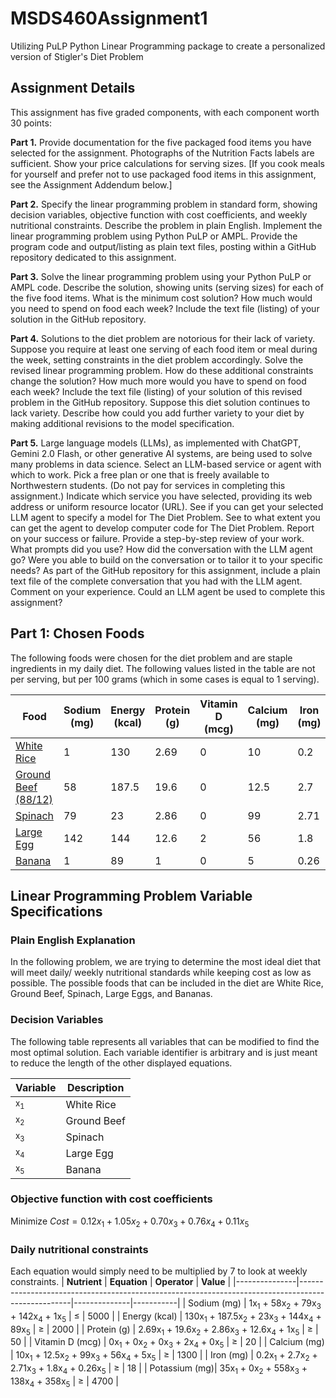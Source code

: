 # MSDS460Assignment1
Utilizing PuLP Python Linear Programming package to create a personalized version of Stigler's Diet Problem

## Assignment Details
This assignment has five graded components, with each component worth 30 points:

**Part 1.** Provide documentation for the five packaged food items you have selected for the assignment. Photographs of the Nutrition Facts labels are sufficient. Show your price calculations for serving sizes. [If you cook meals for yourself and prefer not to use packaged food items in this assignment, see the Assignment Addendum below.]

**Part 2.** Specify the linear programming problem in standard form, showing decision variables, objective function with cost coefficients, and weekly nutritional constraints. Describe the problem in plain English. Implement the linear programming problem using Python PuLP or AMPL. Provide the program code and output/listing as plain text files, posting within a GitHub repository dedicated to this assignment. 

**Part 3.** Solve the linear programming problem using your Python PuLP or AMPL code. Describe the solution, showing units (serving sizes) for each of the five food items. What is the minimum cost solution? How much would you need to spend on food each week? Include the text file (listing) of your solution in the GitHub repository.

**Part 4.** Solutions to the diet problem are notorious for their lack of variety. Suppose you require at least one serving of each food item or meal during the week, setting constraints in the diet problem accordingly. Solve the revised linear programming problem. How do these additional constraints change the solution? How much more would you have to spend on food each week? Include the text file (listing) of your solution of this revised problem in the GitHub repository. Suppose this diet solution continues to lack variety. Describe how could you add further variety to your diet by making additional revisions to the model specification.

**Part 5.** Large language models (LLMs), as implemented with ChatGPT, Gemini 2.0 Flash, or other generative AI systems, are being used to solve many problems in data science. Select an LLM-based service or agent with which to work. Pick a free plan or one that is freely available to Northwestern students. (Do not pay for services in completing this assignment.) Indicate which service you have selected, providing its web address or uniform resource locator (URL). See if you can get your selected LLM agent to specify a model for The Diet Problem. See to what extent you can get the agent to develop computer code for The Diet Problem. Report on your success or failure. Provide a step-by-step review of your work. What prompts did you use? How did the conversation with the LLM agent go? Were you able to build on the conversation or to tailor it to your specific needs? As part of the GitHub repository for this assignment, include a plain text file of the complete conversation that you had with the LLM agent. Comment on your experience. Could an LLM agent be used to complete this assignment?


## Part 1: Chosen Foods
The following foods were chosen for the diet problem and are staple ingredients in my daily diet. The following values listed in the table are not per serving, but per 100 grams (which in some cases is equal to 1 serving).

**Food** | **Sodium (mg)** | **Energy (kcal)** | **Protein (g)** | **Vitamin D (mcg)** | **Calcium (mg)** | **Iron (mg)** | **Potassium (mg)** | **Cost ($)**
--- | --- | --- | --- | --- | --- | --- | --- | ---
[White Rice](https://fdc.nal.usda.gov/food-details/169757/nutrients) | 1 | 130 | 2.69 | 0 | 10 | 0.2 | 35 | [0.12](https://www.walmart.com/ip/Great-Value-Long-Grain-Enriched-Rice-20-Lb/10315883?wmlspartner=wlpa&selectedSellerId=0)
[Ground Beef (88/12)](https://www.carbmanager.com/food-detail/md:1747daabb2d1b0d84c13d33d8c4dac75/88-lean-ground-beef) | 58 | 187.5 | 19.6 | 0 | 12.5 | 2.7 | 0 | [1.05](https://www.costcobusinessdelivery.com/kirkland-signature-ground-beef%2C-88%25-lean%2C-10-lb-avg-wt-.product.100082499.html)
[Spinach](https://fdc.nal.usda.gov/food-details/168462/nutrients) | 79 | 23 | 2.86 | 0 | 99 | 2.71 | 558 | [0.70](https://www.walmart.com/ip/Marketside-Fresh-Spinach-10-oz-Bag-Fresh/13893738?classType=REGULAR&athbdg=L1200&from=/search)
[Large Egg](https://www.nutritionix.com/food/large-egg) | 142 | 144 | 12.6 | 2 | 56 | 1.8 | 138 | [0.76](https://www.walmart.com/ip/Great-Value-Large-White-Eggs-12-Count/145051970?wl13=3857&selectedSellerId=0&wmlspartner=wlpa&gStoreCode=3857&gQT=1)
[Banana](https://fdc.nal.usda.gov/food-details/173944/nutrients) | 1 | 89 | 1 | 0 | 5 | 0.26 | 358 | [0.11](https://www.walmart.com/ip/Fresh-Banana-Fruit-Each/44390948?classType=REGULAR&athbdg=L1200&from=/search)

## Linear Programming Problem Variable Specifications

### Plain English Explanation
In the following problem, we are trying to determine the most ideal diet that will meet daily/ weekly nutritional standards while keeping cost as low as possible. The possible foods that can be included in the diet are White Rice, Ground Beef, Spinach, Large Eggs, and Bananas.

### Decision Variables
The following table represents all variables that can be modified to find the most optimal solution. Each variable identifier is arbitrary and is just meant to reduce the length of the other displayed equations.

| **Variable** | **Description**       |
|--------------|-----------------------|
| <sub>x<sub>1</sub></sub> | White Rice        |
| <sub>x<sub>2</sub></sub> | Ground Beef       |
| <sub>x<sub>3</sub></sub> | Spinach           |
| <sub>x<sub>4</sub></sub> | Large Egg         |
| <sub>x<sub>5</sub></sub> | Banana            |




### Objective function with cost coefficients
$\text{Minimize} \: Cost = 0.12x_1 + 1.05x_2 + 0.70x_3 + 0.76x_4 + 0.11x_5$


### Daily nutritional constraints
Each equation would simply need to be multiplied by 7 to look at weekly constraints.
| **Nutrient**  | **Equation**                                                                                      | **Operator** | **Value** |
|---------------|---------------------------------------------------------------------------------------------------|--------------|-----------|
| Sodium (mg)   | 1x<sub>1</sub> + 58x<sub>2</sub> + 79x<sub>3</sub> + 142x<sub>4</sub> + 1x<sub>5</sub>            | ≤            | 5000      |
| Energy (kcal) | 130x<sub>1</sub> + 187.5x<sub>2</sub> + 23x<sub>3</sub> + 144x<sub>4</sub> + 89x<sub>5</sub>      | ≥            | 2000      |
| Protein (g)   | 2.69x<sub>1</sub> + 19.6x<sub>2</sub> + 2.86x<sub>3</sub> + 12.6x<sub>4</sub> + 1x<sub>5</sub>    | ≥            | 50        |
| Vitamin D (mcg) | 0x<sub>1</sub> + 0x<sub>2</sub> + 0x<sub>3</sub> + 2x<sub>4</sub> + 0x<sub>5</sub>              | ≥            | 20        |
| Calcium (mg)  | 10x<sub>1</sub> + 12.5x<sub>2</sub> + 99x<sub>3</sub> + 56x<sub>4</sub> + 5x<sub>5</sub>          | ≥            | 1300      |
| Iron (mg)     | 0.2x<sub>1</sub> + 2.7x<sub>2</sub> + 2.71x<sub>3</sub> + 1.8x<sub>4</sub> + 0.26x<sub>5</sub>    | ≥            | 18        |
| Potassium (mg)| 35x<sub>1</sub> + 0x<sub>2</sub> + 558x<sub>3</sub> + 138x<sub>4</sub> + 358x<sub>5</sub>        | ≥            | 4700      |


